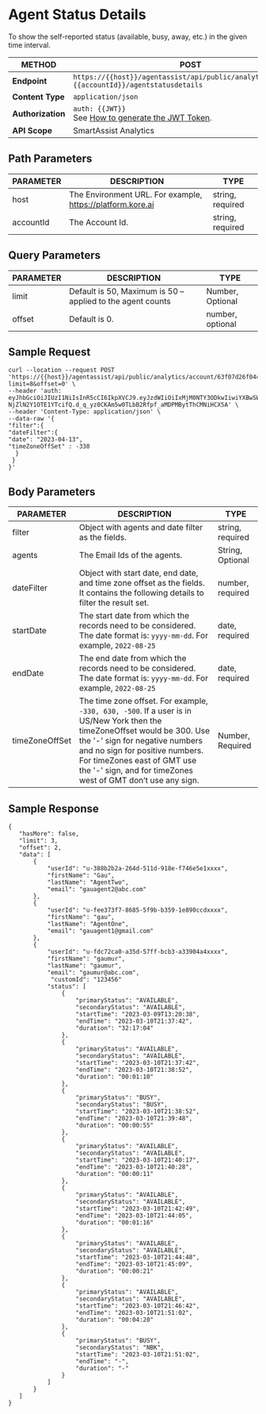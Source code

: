 # Agent Status Details

To show the self-reported status (available, busy, away, etc.) in the given time interval.

| **METHOD**   | **POST**                                                                                   |
|--------------|---------------------------------------------------------------------------------------------|
| **Endpoint** | `https://{{host}}/agentassist/api/public/analytics/account/`<br>`{{accountId}}/agentstatusdetails` |
| **Content Type** | `application/json`                                                            |
| **Authorization** | `auth: {{JWT}}`<br>See [How to generate the JWT Token](../automation/api-introduction.md#generating-the-jwt-token).  |
| **API Scope** | SmartAssist Analytics                                                                       |

## Path Parameters

| **PARAMETER** | **DESCRIPTION**                                          | **TYPE**            |
|---------------|----------------------------------------------------------|---------------------|
| host          | The Environment URL. For example, https://platform.kore.ai | string, required    |
| accountId     | The Account Id.                                          | string, required    |

## Query Parameters

| **PARAMETER** | **DESCRIPTION**                                         | **TYPE**         |
|---------------|---------------------------------------------------------|------------------|
| limit         | Default is 50, Maximum is 50 – applied to the agent counts | Number, Optional |
| offset        | Default is 0.                                           | number, optional |

## Sample Request

```
curl --location --request POST 'https://{{host}}/agentassist/api/public/analytics/account/63f07d26f04465685df4xxxx/agentstatusdetails?limit=8&offset=0' \
--header 'auth: eyJhbGciOiJIUzI1NiIsInR5cCI6IkpXVCJ9.eyJzdWIiOiIxMjM0NTY3ODkwIiwiYXBwSWQiOiJjcy1iMDIzM2M2Ny0zMjJlLTVkMWEtOWZiNy0z
NjZlN2Y1OTE1YTcifQ.d_q_yz0CKAm5w0TLbB2Rfpf_aMDPMBytThCMNiHCX5A' \
--header 'Content-Type: application/json' \
--data-raw '{
"filter":{
"dateFilter":{
"date": "2023-04-13",
"timeZoneOffSet" : -330
  }
 }
}'
```

## Body Parameters

| **PARAMETER**      | **DESCRIPTION**                                                                                                                                            | **TYPE**        |
|--------------------|------------------------------------------------------------------------------------------------------------------------------------------------------------|-----------------|
| filter             | Object with agents and date filter as the fields.                                                                                                           | string, required|
| agents             | The Email Ids of the agents.                                                                                                                                | String, Optional|
| dateFilter         | Object with start date, end date, and time zone offset as the fields. It contains the following details to filter the result set.                           | number, required|
| startDate          | The start date from which the records need to be considered. The date format is: `yyyy-mm-dd`. For example, `2022-08-25`                                    | date, required  |
| endDate            | The end date from which the records need to be considered. The date format is: `yyyy-mm-dd`. For example, `2022-08-25`                                      | date, required  |
| timeZoneOffSet     | The time zone offset. For example, `-330, 630, -500`. If a user is in US/New York then the timeZoneOffset would be 300. Use the '-' sign for negative numbers and no sign for positive numbers. For timeZones east of GMT use the '-' sign, and for timeZones west of GMT don’t use any sign. | Number, Required|

## Sample Response

```
{
   "hasMore": false,
   "limit": 3,
   "offset": 2,
   "data": [
       {
           "userId": "u-388b2b2a-264d-511d-918e-f746e5e1xxxx",
           "firstName": "Gau",
           "lastName": "AgentTwo",
           "email": "gauagent2@abc.com"
       },
       {
           "userId": "u-fee373f7-8685-5f9b-b359-1e890ccdxxxx",
           "firstName": "gau",
           "lastName": "AgentOne",
           "email": "gauagent1@gmail.com"
       },
       {
           "userId": "u-fdc72ca0-a35d-57ff-bcb3-a33904a4xxxx",
           "firstName": "gaumur",
           "lastName": "gaumur",
           "email": "gaumur@abc.com",
            "customId": "123456"
           "status": [
               {
                   "primaryStatus": "AVAILABLE",
                   "secondaryStatus": "AVAILABLE",
                   "startTime": "2023-03-09T13:20:38",
                   "endTime": "2023-03-10T21:37:42",
                   "duration": "32:17:04"
               },
               {
                   "primaryStatus": "AVAILABLE",
                   "secondaryStatus": "AVAILABLE",
                   "startTime": "2023-03-10T21:37:42",
                   "endTime": "2023-03-10T21:38:52",
                   "duration": "00:01:10"
               },
               {
                   "primaryStatus": "BUSY",
                   "secondaryStatus": "BUSY",
                   "startTime": "2023-03-10T21:38:52",
                   "endTime": "2023-03-10T21:39:48",
                   "duration": "00:00:55"
               },
               {
                   "primaryStatus": "AVAILABLE",
                   "secondaryStatus": "AVAILABLE",
                   "startTime": "2023-03-10T21:40:17",
                   "endTime": "2023-03-10T21:40:28",
                   "duration": "00:00:11"
               },
               {
                   "primaryStatus": "AVAILABLE",
                   "secondaryStatus": "AVAILABLE",
                   "startTime": "2023-03-10T21:42:49",
                   "endTime": "2023-03-10T21:44:05",
                   "duration": "00:01:16"
               },
               {
                   "primaryStatus": "AVAILABLE",
                   "secondaryStatus": "AVAILABLE",
                   "startTime": "2023-03-10T21:44:48",
                   "endTime": "2023-03-10T21:45:09",
                   "duration": "00:00:21"
               },
               {
                   "primaryStatus": "AVAILABLE",
                   "secondaryStatus": "AVAILABLE",
                   "startTime": "2023-03-10T21:46:42",
                   "endTime": "2023-03-10T21:51:02",
                   "duration": "00:04:20"
               },
               {
                   "primaryStatus": "BUSY",
                   "secondaryStatus": "NBK",
                   "startTime": "2023-03-10T21:51:02",
                   "endTime": "-",
                   "duration": "-"
               }
           ]
       }
   ]
}
```